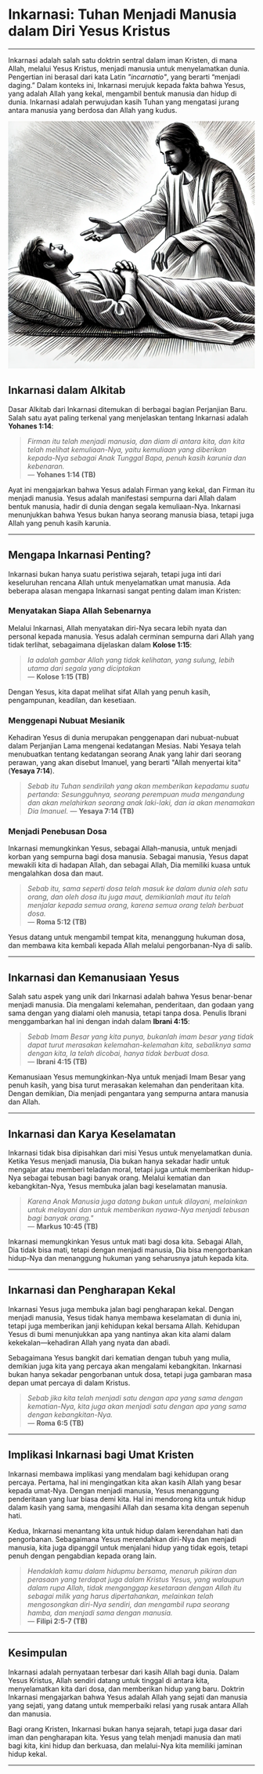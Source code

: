 # Inkarnasi: Tuhan Menjadi Manusia dalam Diri Yesus Kristus

---

Inkarnasi adalah salah satu doktrin sentral dalam iman Kristen, di mana Allah, melalui Yesus Kristus, menjadi manusia untuk menyelamatkan dunia. Pengertian ini berasal dari kata Latin *"incarnatio"*, yang berarti “menjadi daging.” Dalam konteks ini, Inkarnasi merujuk kepada fakta bahwa Yesus, yang adalah Allah yang kekal, mengambil bentuk manusia dan hidup di dunia. Inkarnasi adalah perwujudan kasih Tuhan yang mengatasi jurang antara manusia yang berdosa dan Allah yang kudus.

![Gambar Yesus Kristus yang menunjukkan belas kasihan dan kuasa-Nya sebagai Allah dan manusia yang inkarnasi, menyembuhkan orang sakit.](konten/img/konsep/inkarnasi.webp)

## Inkarnasi dalam Alkitab

Dasar Alkitab dari Inkarnasi ditemukan di berbagai bagian Perjanjian Baru. Salah satu ayat paling terkenal yang menjelaskan tentang Inkarnasi adalah **Yohanes 1:14**:

> *Firman itu telah menjadi manusia, dan diam di antara kita, dan kita telah melihat kemuliaan-Nya, yaitu kemuliaan yang diberikan kepada-Nya sebagai Anak Tunggal Bapa, penuh kasih karunia dan kebenaran.*  
> — **Yohanes 1:14 (TB)**

Ayat ini mengajarkan bahwa Yesus adalah Firman yang kekal, dan Firman itu menjadi manusia. Yesus adalah manifestasi sempurna dari Allah dalam bentuk manusia, hadir di dunia dengan segala kemuliaan-Nya. Inkarnasi menunjukkan bahwa Yesus bukan hanya seorang manusia biasa, tetapi juga Allah yang penuh kasih karunia.

---

## Mengapa Inkarnasi Penting?

Inkarnasi bukan hanya suatu peristiwa sejarah, tetapi juga inti dari keseluruhan rencana Allah untuk menyelamatkan umat manusia. Ada beberapa alasan mengapa Inkarnasi sangat penting dalam iman Kristen:

### Menyatakan Siapa Allah Sebenarnya

Melalui Inkarnasi, Allah menyatakan diri-Nya secara lebih nyata dan personal kepada manusia. Yesus adalah cerminan sempurna dari Allah yang tidak terlihat, sebagaimana dijelaskan dalam **Kolose 1:15**:

> *Ia adalah gambar Allah yang tidak kelihatan, yang sulung, lebih utama dari segala yang diciptakan*  
> — **Kolose 1:15 (TB)**

Dengan Yesus, kita dapat melihat sifat Allah yang penuh kasih, pengampunan, keadilan, dan kesetiaan. 

### Menggenapi Nubuat Mesianik

Kehadiran Yesus di dunia merupakan penggenapan dari nubuat-nubuat dalam Perjanjian Lama mengenai kedatangan Mesias. Nabi Yesaya telah menubuatkan tentang kedatangan seorang Anak yang lahir dari seorang perawan, yang akan disebut Imanuel, yang berarti "Allah menyertai kita" (**Yesaya 7:14**).

> *Sebab itu Tuhan sendirilah yang akan memberikan kepadamu suatu pertanda: Sesungguhnya, seorang perempuan muda mengandung dan akan melahirkan seorang anak laki-laki, dan ia akan menamakan Dia Imanuel.*
> — **Yesaya 7:14 (TB)**

### Menjadi Penebusan Dosa

Inkarnasi memungkinkan Yesus, sebagai Allah-manusia, untuk menjadi korban yang sempurna bagi dosa manusia. Sebagai manusia, Yesus dapat mewakili kita di hadapan Allah, dan sebagai Allah, Dia memiliki kuasa untuk mengalahkan dosa dan maut.

> *Sebab itu, sama seperti dosa telah masuk ke dalam dunia oleh satu orang, dan oleh dosa itu juga maut, demikianlah maut itu telah menjalar kepada semua orang, karena semua orang telah berbuat dosa.*  
> — **Roma 5:12 (TB)**

Yesus datang untuk mengambil tempat kita, menanggung hukuman dosa, dan membawa kita kembali kepada Allah melalui pengorbanan-Nya di salib.

---

## Inkarnasi dan Kemanusiaan Yesus

Salah satu aspek yang unik dari Inkarnasi adalah bahwa Yesus benar-benar menjadi manusia. Dia mengalami kelemahan, penderitaan, dan godaan yang sama dengan yang dialami oleh manusia, tetapi tanpa dosa. Penulis Ibrani menggambarkan hal ini dengan indah dalam **Ibrani 4:15**:

> *Sebab Imam Besar yang kita punya, bukanlah imam besar yang tidak dapat turut merasakan kelemahan-kelemahan kita, sebaliknya sama dengan kita, Ia telah dicobai, hanya tidak berbuat dosa.*  
> — **Ibrani 4:15 (TB)**

Kemanusiaan Yesus memungkinkan-Nya untuk menjadi Imam Besar yang penuh kasih, yang bisa turut merasakan kelemahan dan penderitaan kita. Dengan demikian, Dia menjadi pengantara yang sempurna antara manusia dan Allah.

---

## Inkarnasi dan Karya Keselamatan

Inkarnasi tidak bisa dipisahkan dari misi Yesus untuk menyelamatkan dunia. Ketika Yesus menjadi manusia, Dia bukan hanya sekadar hadir untuk mengajar atau memberi teladan moral, tetapi juga untuk memberikan hidup-Nya sebagai tebusan bagi banyak orang. Melalui kematian dan kebangkitan-Nya, Yesus membuka jalan bagi keselamatan manusia.

> *Karena Anak Manusia juga datang bukan untuk dilayani, melainkan untuk melayani dan untuk memberikan nyawa-Nya menjadi tebusan bagi banyak orang."*  
> — **Markus 10:45 (TB)**

Inkarnasi memungkinkan Yesus untuk mati bagi dosa kita. Sebagai Allah, Dia tidak bisa mati, tetapi dengan menjadi manusia, Dia bisa mengorbankan hidup-Nya dan menanggung hukuman yang seharusnya jatuh kepada kita.

---

## Inkarnasi dan Pengharapan Kekal

Inkarnasi Yesus juga membuka jalan bagi pengharapan kekal. Dengan menjadi manusia, Yesus tidak hanya membawa keselamatan di dunia ini, tetapi juga memberikan janji kehidupan kekal bersama Allah. Kehidupan Yesus di bumi menunjukkan apa yang nantinya akan kita alami dalam kekekalan—kehadiran Allah yang nyata dan abadi.

Sebagaimana Yesus bangkit dari kematian dengan tubuh yang mulia, demikian juga kita yang percaya akan mengalami kebangkitan. Inkarnasi bukan hanya sekadar pengorbanan untuk dosa, tetapi juga gambaran masa depan umat percaya di dalam Kristus.

> *Sebab jika kita telah menjadi satu dengan apa yang sama dengan kematian-Nya, kita juga akan menjadi satu dengan apa yang sama dengan kebangkitan-Nya.*  
> — **Roma 6:5 (TB)**

---

## Implikasi Inkarnasi bagi Umat Kristen

Inkarnasi membawa implikasi yang mendalam bagi kehidupan orang percaya. Pertama, hal ini mengingatkan kita akan kasih Allah yang besar kepada umat-Nya. Dengan menjadi manusia, Yesus menanggung penderitaan yang luar biasa demi kita. Hal ini mendorong kita untuk hidup dalam kasih yang sama, mengasihi Allah dan sesama kita dengan sepenuh hati.

Kedua, Inkarnasi menantang kita untuk hidup dalam kerendahan hati dan pengorbanan. Sebagaimana Yesus merendahkan diri-Nya dan menjadi manusia, kita juga dipanggil untuk menjalani hidup yang tidak egois, tetapi penuh dengan pengabdian kepada orang lain.

> *Hendaklah kamu dalam hidupmu bersama, menaruh pikiran dan perasaan yang terdapat juga dalam Kristus Yesus, yang walaupun dalam rupa Allah, tidak menganggap kesetaraan dengan Allah itu sebagai milik yang harus dipertahankan, melainkan telah mengosongkan diri-Nya sendiri, dan mengambil rupa seorang hamba, dan menjadi sama dengan manusia.*  
> — **Filipi 2:5-7 (TB)**

---

## Kesimpulan

Inkarnasi adalah pernyataan terbesar dari kasih Allah bagi dunia. Dalam Yesus Kristus, Allah sendiri datang untuk tinggal di antara kita, menyelamatkan kita dari dosa, dan memberikan hidup yang baru. Doktrin Inkarnasi mengajarkan bahwa Yesus adalah Allah yang sejati dan manusia yang sejati, yang datang untuk memperbaiki relasi yang rusak antara Allah dan manusia.

Bagi orang Kristen, Inkarnasi bukan hanya sejarah, tetapi juga dasar dari iman dan pengharapan kita. Yesus yang telah menjadi manusia dan mati bagi kita, kini hidup dan berkuasa, dan melalui-Nya kita memiliki jaminan hidup kekal.

---